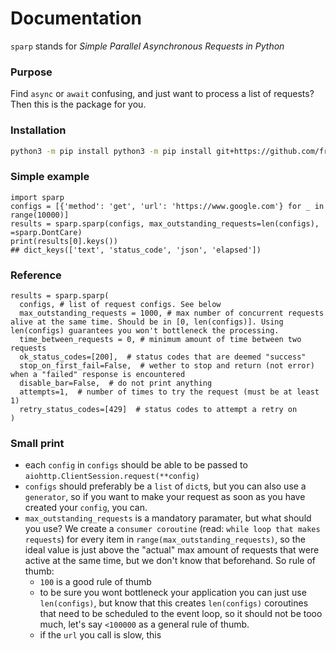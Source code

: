 # Documentation
`sparp` stands for *Simple Parallel Asynchronous Requests in Python*
### Purpose
Find `async` or `await` confusing, and just want to process a list of requests? Then this 
is the package for you. 
### Installation
```bash
python3 -m pip install python3 -m pip install git+https://github.com/fredo838/sparp.git
```

### Simple example
```python3
import sparp
configs = [{'method': 'get', 'url': 'https://www.google.com'} for _ in range(10000)]
results = sparp.sparp(configs, max_outstanding_requests=len(configs), =sparp.DontCare)
print(results[0].keys())
## dict_keys(['text', 'status_code', 'json', 'elapsed'])
```

### Reference
```python3
results = sparp.sparp(
  configs, # list of request configs. See below
  max_outstanding_requests = 1000, # max number of concurrent requests alive at the same time. Should be in [0, len(configs)]. Using len(configs) guarantees you won't bottleneck the processing.
  time_between_requests = 0, # minimum amount of time between two requests
  ok_status_codes=[200],  # status codes that are deemed "success"
  stop_on_first_fail=False,  # wether to stop and return (not error) when a "failed" response is encountered
  disable_bar=False,  # do not print anything
  attempts=1,  # number of times to try the request (must be at least 1)
  retry_status_codes=[429]  # status codes to attempt a retry on
)
```
### Small print
- each `config` in `configs` should be able to be passed to `aiohttp.ClientSession.request(**config)`
- `configs` should preferably be a `list` of `dict`s, but you can also use a `generator`, so if you want to make your request
as soon as you have created your `config`, you can.
- `max_outstanding_requests` is a mandatory paramater, but what should you use? We create a `consumer coroutine` (read: `while loop that makes requests`) for every item in `range(max_outstanding_requests)`, so the ideal value is just above the "actual" max amount of requests that were active at the same time, but we don't know that beforehand. So rule of thumb:
  - `100` is a good rule of thumb
  - to be sure you wont bottleneck your application you can just use `len(configs)`, but know that this creates `len(configs)` coroutines that need to be scheduled to the event loop, so it should not be tooo much, let's say `<100000` as a general rule of thumb.
  - if the `url` you call is slow, this
